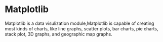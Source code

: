 # Matplotlib
Matplotlib is a data visulization module,Matplotlib is capable of creating most kinds of charts, like line graphs, scatter plots, bar charts, pie charts, stack plot, 3D graphs, and geographic map graphs.
